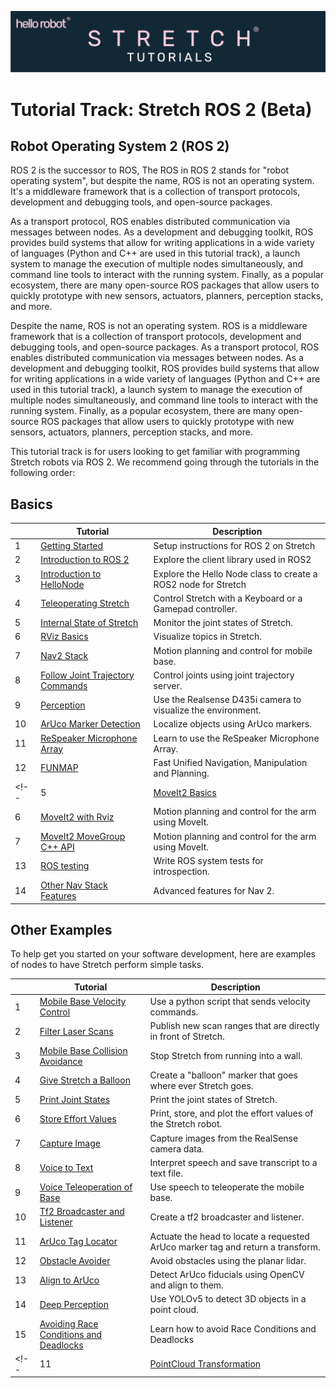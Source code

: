 ![](../images/banner.png)
# Tutorial Track: Stretch ROS 2 (Beta)

## Robot Operating System 2 (ROS 2)

ROS 2 is the successor to ROS,  The ROS in ROS 2 stands for "robot operating system", but despite the name, ROS is not an operating system. It's a middleware framework that is a collection of transport protocols, development and debugging tools, and open-source packages.

As a transport protocol, ROS enables distributed communication via messages between nodes. As a development and debugging toolkit, ROS provides build systems that allow for writing applications in a wide variety of languages (Python and C++ are used in this tutorial track), a launch system to manage the execution of multiple nodes simultaneously, and command line tools to interact with the running system. Finally, as a popular ecosystem, there are many open-source ROS packages that allow users to quickly prototype with new sensors, actuators, planners, perception stacks, and more.


Despite the name, ROS is not an operating system. ROS is a middleware framework that is a collection of transport protocols, development and debugging tools, and open-source packages. As a transport protocol, ROS enables distributed communication via messages between nodes. As a development and debugging toolkit, ROS provides build systems that allow for writing applications in a wide variety of languages (Python and C++ are used in this tutorial track), a launch system to manage the execution of multiple nodes simultaneously, and command line tools to interact with the running system. Finally, as a popular ecosystem, there are many open-source ROS packages that allow users to quickly prototype with new sensors, actuators, planners, perception stacks, and more.

This tutorial track is for users looking to get familiar with programming Stretch robots via ROS 2. We recommend going through the tutorials in the following order:

## Basics

|  | Tutorial                                                                        | Description                                        |
|--|---------------------------------------------------------------------------------|----------------------------------------------------|
| 1 | [Getting Started](getting_started.md)                                              | Setup instructions for ROS 2 on Stretch|
| 2 | [Introduction to ROS 2](intro_to_ros2.md.md)                                       | Explore the client library used in ROS2 |
| 3 | [Introduction to HelloNode](intro_to_hellonode.md)                                 | Explore the Hello Node class to create a ROS2 node for Stretch |
| 4 | [Teleoperating Stretch](teleoperating_stretch.md)                                  | Control Stretch with a Keyboard or a Gamepad controller. |
| 5 | [Internal State of Stretch](internal_state_of_stretch.md)                          | Monitor the joint states of Stretch. |
| 6 | [RViz Basics](rviz_basics.md)                                                      | Visualize topics in Stretch. |
| 7 | [Nav2 Stack](navigation_overview.md)                                               | Motion planning and control for mobile base. |
| 8 | [Follow Joint Trajectory Commands](follow_joint_trajectory.md)                     | Control joints using joint trajectory server. |
| 9 | [Perception](perception.md)                                                        | Use the Realsense D435i camera to visualize the environment. |
| 10 | [ArUco Marker Detection](aruco_marker_detection.md)                               | Localize objects using ArUco markers. |
| 11 | [ReSpeaker Microphone Array](respeaker_mic_array.md)                              | Learn to use the ReSpeaker Microphone Array. |
| 12 | [FUNMAP](https://github.com/hello-robot/stretch_ros2/tree/humble/stretch_funmap)  | Fast Unified Navigation, Manipulation and Planning. |
<!--| 5 | [MoveIt2 Basics](moveit_basics.md)                                              | Motion planning and control for the arm using MoveIt. |
| 6 | [MoveIt2 with Rviz](moveit_rviz_demo.md)                                              | Motion planning and control for the arm using MoveIt. |
| 7 | [MoveIt2 MoveGroup C++ API](moveit_movegroup_demo.md)                                 | Motion planning and control for the arm using MoveIt. |
| 13 | [ROS testing](coming_soon.md)                                                   | Write ROS system tests for introspection. |
| 14 | [Other Nav Stack Features](coming_soon.md)                               | Advanced features for Nav 2. | -->

## Other Examples
To help get you started on your software development, here are examples of nodes to have Stretch perform simple tasks.


|   | Tutorial                                        | Description                                        |
|---|-------------------------------------------------|----------------------------------------------------|
| 1 | [Mobile Base Velocity Control](example_1.md)                                   |  Use a python script that sends velocity commands.  | 
| 2 | [Filter Laser Scans](example_2.md)                                                |  Publish new scan ranges that are directly in front of Stretch.| 
| 3 | [Mobile Base Collision Avoidance](example_3.md)                                   |  Stop Stretch from running into a wall.| 
| 4 | [Give Stretch a Balloon](example_4.md)                                            |  Create a "balloon" marker that goes where ever Stretch goes.|
| 5 | [Print Joint States](example_5.md)                                                |  Print the joint states of Stretch.| 
| 6 | [Store Effort Values](example_6.md)                                               |  Print, store, and plot the effort values of the Stretch robot.| 
| 7 | [Capture Image](example_7.md)                                                             |  Capture images from the RealSense camera data.| 
| 8 | [Voice to Text](example_8.md)                                                             |  Interpret speech and save transcript to a text file.| 
| 9 | [Voice Teleoperation of Base](example_9.md)                                               |  Use speech to teleoperate the mobile base.|
| 10 | [Tf2 Broadcaster and Listener](example_10.md)                                            |  Create a tf2 broadcaster and listener.|
| 11 | [ArUco Tag Locator](example_12.md)                               |  Actuate the head to locate a requested ArUco marker tag and return a transform.|
| 12 | [Obstacle Avoider](obstacle_avoider.md)                                                  |  Avoid obstacles using the planar lidar. |
| 13 | [Align to ArUco](align_to_aruco.md)                                                      |  Detect ArUco fiducials using OpenCV and align to them.|
| 14 | [Deep Perception](deep_perception.md)                                                    |  Use YOLOv5 to detect 3D objects in a point cloud.|
| 15 | [Avoiding Race Conditions and Deadlocks](avoiding_deadlocks_race_conditions.md)          | Learn how to avoid Race Conditions and Deadlocks |
<!--| 11 | [PointCloud Transformation](example_11.md)      |  Convert PointCloud2 data to a PointCloud and transform to a different frame.| -->

